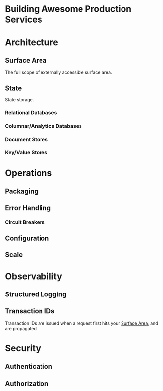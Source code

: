 # Building Awesome Production Services

# Architecture

## Surface Area

The full scope of externally accessible surface area.

## State

State storage.

### Relational Databases

### Columnar/Analytics Databases

### Document Stores

### Key/Value Stores

# Operations

## Packaging

## Error Handling

### Circuit Breakers

## Configuration

## Scale

# Observability

## Structured Logging

## Transaction IDs

Transaction IDs are issued when a request first hits your [Surface Area](#Surface%20Area), and are propagated

# Security

## Authentication

## Authorization


